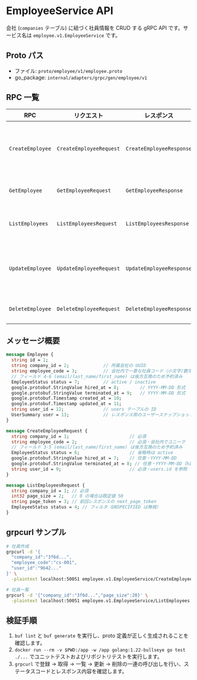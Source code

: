 # EmployeeService API

会社 (`companies` テーブル) に紐づく社員情報を CRUD する gRPC API です。サービス名は `employee.v1.EmployeeService` です。

## Proto パス
- ファイル: `proto/employee/v1/employee.proto`
- go_package: `internal/adapters/grpc/gen/employee/v1`

## RPC 一覧

| RPC | リクエスト | レスポンス | 説明 |
| --- | --- | --- | --- |
| `CreateEmployee` | `CreateEmployeeRequest` | `CreateEmployeeResponse` | 会社 ID・社員コード・ユーザー ID を受け取り新規登録します。コード重複時は `ALREADY_EXISTS`、存在しない会社 ID / ユーザー ID の場合は `NOT_FOUND` を返します。|
| `GetEmployee` | `GetEmployeeRequest` | `GetEmployeeResponse` | `id` で指定された社員を返します。存在しない場合は `NOT_FOUND`。|
| `ListEmployees` | `ListEmployeesRequest` | `ListEmployeesResponse` | 必須の `company_id` で社員一覧を取得します。`page_size`（最大 200）、`status` でフィルタ可能です。|
| `UpdateEmployee` | `UpdateEmployeeRequest` | `UpdateEmployeeResponse` | `id` をキーに社員情報を更新します。`employee_code` や `user_id` は `google.protobuf.StringValue` で指定し、空文字を渡すと値をクリアします。|
| `DeleteEmployee` | `DeleteEmployeeRequest` | `DeleteEmployeeResponse` | `id` で指定された社員を削除します。存在しない場合は `NOT_FOUND`。|

## メッセージ概要

```protobuf
message Employee {
  string id = 1;
  string company_id = 2;             // 所属会社の UUID
  string employee_code = 3;          // 会社内で一意な社員コード（小文字/数字/ハイフン/アンダースコア）
  // フィールド 4-6 (email/last_name/first_name) は後方互換のため予約済み
  EmployeeStatus status = 7;         // active / inactive
  google.protobuf.StringValue hired_at = 8;        // YYYY-MM-DD 形式
  google.protobuf.StringValue terminated_at = 9;   // YYYY-MM-DD 形式
  google.protobuf.Timestamp created_at = 10;
  google.protobuf.Timestamp updated_at = 11;
  string user_id = 12;               // users テーブルの ID
  UserSummary user = 13;             // レスポンス用のユーザースナップショット（email/name/status）
}

message CreateEmployeeRequest {
  string company_id = 1;                       // 必須
  string employee_code = 2;                    // 必須・会社内でユニーク
  // フィールド 3-5 (email/last_name/first_name) は後方互換のため予約済み
  EmployeeStatus status = 6;                   // 省略時は active
  google.protobuf.StringValue hired_at = 7;    // 任意・YYYY-MM-DD
  google.protobuf.StringValue terminated_at = 8; // 任意・YYYY-MM-DD（hired_at 以降）
  string user_id = 9;                          // 必須・users.id を参照
}

message ListEmployeesRequest {
  string company_id = 1; // 必須
  int32 page_size = 2;   // 0 の場合は既定値 50
  string page_token = 3; // 前回レスポンスの next_page_token
  EmployeeStatus status = 4; // フィルタ（UNSPECIFIED は無視）
}
```

## grpcurl サンプル

```bash
# 社員作成
grpcurl -d '{
  "company_id":"3f6d...",
  "employee_code":"cs-001",
  "user_id":"9b42..."
}' \
  -plaintext localhost:50051 employee.v1.EmployeeService/CreateEmployee

# 社員一覧
grpcurl -d '{"company_id":"3f6d...","page_size":20}' \
  -plaintext localhost:50051 employee.v1.EmployeeService/ListEmployees
```

## 検証手順

1. `buf lint` と `buf generate` を実行し、proto 定義が正しく生成されることを確認します。
2. `docker run --rm -v $PWD:/app -w /app golang:1.22-bullseye go test ./...` でユニットテストおよびリポジトリテストを実行します。
3. `grpcurl` で登録 → 取得 → 一覧 → 更新 → 削除の一連の呼び出しを行い、ステータスコードとレスポンス内容を確認します。
